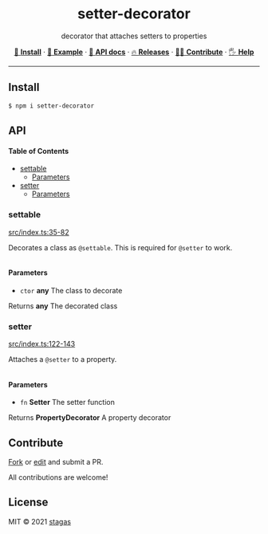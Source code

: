 <h1 align="center">setter-decorator</h1>

<p align="center">
decorator that attaches setters to properties
</p>

<p align="center">
   <a href="#install">        🔧 <strong>Install</strong></a>
 · <a href="#example">        🧩 <strong>Example</strong></a>
 · <a href="#api">            📜 <strong>API docs</strong></a>
 · <a href="https://github.com/stagas/setter-decorator/releases"> 🔥 <strong>Releases</strong></a>
 · <a href="#contribute">     💪🏼 <strong>Contribute</strong></a>
 · <a href="https://github.com/stagas/setter-decorator/issues">   🖐️ <strong>Help</strong></a>
</p>

***

## Install

```sh
$ npm i setter-decorator
```

## API

<!-- Generated by documentation.js. Update this documentation by updating the source code. -->

#### Table of Contents

*   [settable](#settable)
    *   [Parameters](#parameters)
*   [setter](#setter)
    *   [Parameters](#parameters-1)

### settable

[src/index.ts:35-82](https://github.com/stagas/setter-decorator/blob/572b4c74029e822f2e0a8c79ca87b1bc97c016dd/src/index.ts#L35-L82 "Source code on GitHub")

Decorates a class as `@settable`. This is required for `@setter` to work.

```ts
```

#### Parameters

*   `ctor` **any** The class to decorate

Returns **any** The decorated class

### setter

[src/index.ts:122-143](https://github.com/stagas/setter-decorator/blob/572b4c74029e822f2e0a8c79ca87b1bc97c016dd/src/index.ts#L122-L143 "Source code on GitHub")

Attaches a `@setter` to a property.

```ts
```

#### Parameters

*   `fn` **Setter** The setter function

Returns **PropertyDecorator** A property decorator

## Contribute

[Fork](https://github.com/stagas/setter-decorator/fork) or
[edit](https://github.dev/stagas/setter-decorator) and submit a PR.

All contributions are welcome!

## License

MIT © 2021
[stagas](https://github.com/stagas)
